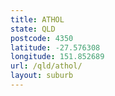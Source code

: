 ```yaml
---
title: ATHOL
state: QLD
postcode: 4350
latitude: -27.576308
longitude: 151.852689
url: /qld/athol/
layout: suburb
---
```

